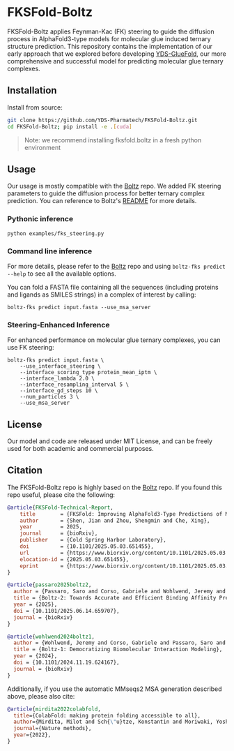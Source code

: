 # FKSFold-Boltz

FKSFold-Boltz applies Feynman-Kac (FK) steering to guide the diffusion process in AlphaFold3-type models for molecular glue induced ternary structure prediction. This repository contains the implementation of our early approach that we explored before developing [YDS-GlueFold](https://www.biorxiv.org/content/10.1101/2024.12.23.630090v3), our more comprehensive and successful model for predicting molecular glue ternary complexes.


## Installation

Install from source:

```bash
git clone https://github.com/YDS-Pharmatech/FKSFold-Boltz.git
cd FKSFold-Boltz; pip install -e .[cuda]
```

> Note: we recommend installing fksfold.boltz in a fresh python environment

## Usage

Our usage is mostly compatible with the [Boltz](https://github.com/jwohlwend/boltz) repo. We added FK steering parameters to guide the diffusion process for better ternary complex prediction. You can reference to Boltz's [README](https://github.com/jwohlwend/boltz/blob/main/README.md) for more details.

### Pythonic inference

```shell
python examples/fks_steering.py
```

### Command line inference

For more details, please refer to the [Boltz](https://github.com/jwohlwend/boltz/blob/main/README.md) repo and using `boltz-fks predict --help` to see all the available options.

You can fold a FASTA file containing all the sequences (including proteins and ligands as SMILES strings) in a complex of interest by calling:

```shell
boltz-fks predict input.fasta --use_msa_server
```

### Steering-Enhanced Inference

For enhanced performance on molecular glue ternary complexes, you can use FK steering:

```shell
boltz-fks predict input.fasta \
    --use_interface_steering \
    --interface_scoring_type protein_mean_iptm \
    --interface_lambda 2.0 \
    --interface_resampling_interval 5 \
    --interface_gd_steps 10 \
    --num_particles 3 \
    --use_msa_server
```


## License

Our model and code are released under MIT License, and can be freely used for both academic and commercial purposes.

## Citation

The FKSFold-Boltz repo is highly based on the [Boltz](https://github.com/jwohlwend/boltz) repo. If you found this repo useful, please cite the following:

```bibtex
@article{FKSFold-Technical-Report,
	title        = {FKSFold: Improving AlphaFold3-Type Predictions of Molecular Glue-Induced Ternary Complexes with Feynman-Kac-Steered Diffusion},
	author       = {Shen, Jian and Zhou, Shengmin and Che, Xing},
	year         = 2025,
	journal      = {bioRxiv},
	publisher    = {Cold Spring Harbor Laboratory},
	doi          = {10.1101/2025.05.03.651455},
	url          = {https://www.biorxiv.org/content/10.1101/2025.05.03.651455v1},
	elocation-id = {2025.05.03.651455},
	eprint       = {https://www.biorxiv.org/content/10.1101/2025.05.03.651455v1.full.pdf}
}

@article{passaro2025boltz2,
  author = {Passaro, Saro and Corso, Gabriele and Wohlwend, Jeremy and Reveiz, Mateo and Thaler, Stephan and Somnath, Vignesh Ram and Getz, Noah and Portnoi, Tally and Roy, Julien and Stark, Hannes and Kwabi-Addo, David and Beaini, Dominique and Jaakkola, Tommi and Barzilay, Regina},
  title = {Boltz-2: Towards Accurate and Efficient Binding Affinity Prediction},
  year = {2025},
  doi = {10.1101/2025.06.14.659707},
  journal = {bioRxiv}
}

@article{wohlwend2024boltz1,
  author = {Wohlwend, Jeremy and Corso, Gabriele and Passaro, Saro and Getz, Noah and Reveiz, Mateo and Leidal, Ken and Swiderski, Wojtek and Atkinson, Liam and Portnoi, Tally and Chinn, Itamar and Silterra, Jacob and Jaakkola, Tommi and Barzilay, Regina},
  title = {Boltz-1: Democratizing Biomolecular Interaction Modeling},
  year = {2024},
  doi = {10.1101/2024.11.19.624167},
  journal = {bioRxiv}
}
```

Additionally, if you use the automatic MMseqs2 MSA generation described above, please also cite:

```bibtex
@article{mirdita2022colabfold,
  title={ColabFold: making protein folding accessible to all},
  author={Mirdita, Milot and Sch{\"u}tze, Konstantin and Moriwaki, Yoshitaka and Heo, Lim and Ovchinnikov, Sergey and Steinegger, Martin},
  journal={Nature methods},
  year={2022},
}
```

